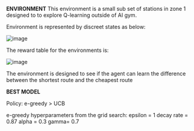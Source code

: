 **ENVIRONMENT**
This environment is a small sub set of stations in zone 1 designed to to explore Q-learning outside of AI gym.

Environment is represented by discreet states as below:

![image](https://user-images.githubusercontent.com/52289894/85226089-92283e80-b3cd-11ea-8a16-6b620165ad35.png)

The reward table for the environments is:

![image](https://user-images.githubusercontent.com/52289894/85226101-abc98600-b3cd-11ea-813a-a8f619331494.png)

The environment is designed to see if the agent can learn the difference between the shortest route and the cheapest route

**BEST MODEL**

Policy: e-greedy > UCB

e-greedy hyperparameters from the grid search:
epsilon = 1
decay rate = 0.87
alpha = 0.3
gamma= 0.7
